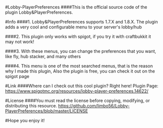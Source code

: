 #Lobby-PlayerPreferences
####This is the official source code of the plugin Lobby&PlayerPreferences.

#Info
####1. Lobby&PlayerPreferences supports 1.7.X and 1.8.X. The plugin adds a very cool and configurable menu to your server's lobby/hub

####2. This plugin only works with spigot, if you try it with craftbukkit it may not work!

####3. With these menus, you can change the preferences that you want, like fly, hub stacker, and many others

####4. This menu is one of the most searched menus, that is the reason why I made this plugin, Also the plugin is free, you can check it out on the spigot page

#Link
####Where can I check out this cool plugin? Right here! Plugin Page: https://www.spigotmc.org/resources/lobby-player-preferences.14622/

#License
####You must read the license before copying, modifying, or distributing this resource. https://github.com/limbo56/Lobby-PlayerPreferences/blob/master/LICENSE

#Hope you enjoy it!
